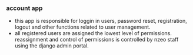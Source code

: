 ### account app
- this app is responsible for loggin in users, password reset, registration, logout and other functions related to user management. 
- all registered users are assigned the lowest level of permissions. reassignment and control
of permissions is controlled by nzeo staff using the django admin portal.
